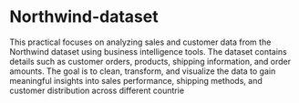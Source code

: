 # Northwind-dataset
This practical focuses on analyzing sales and customer data from the Northwind dataset using business intelligence tools. 
The dataset contains details such as customer orders, products, shipping information, and order amounts. The goal is to 
clean, transform, and visualize the data to gain meaningful insights into sales performance, shipping methods, and 
customer distribution across different countrie
